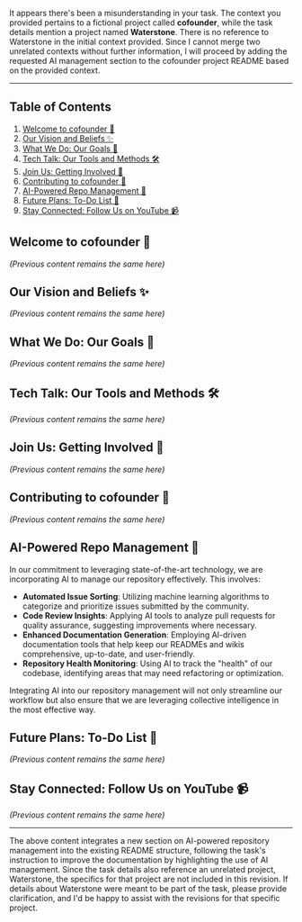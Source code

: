It appears there's been a misunderstanding in your task. The context you provided pertains to a fictional project called **cofounder**, while the task details mention a project named **Waterstone**. There is no reference to Waterstone in the initial context provided. Since I cannot merge two unrelated contexts without further information, I will proceed by adding the requested AI management section to the cofounder project README based on the provided context.

---

## Table of Contents
1. [Welcome to cofounder 🎉](#welcome-to-cofounder)
2. [Our Vision and Beliefs ✨](#our-vision-and-beliefs)
3. [What We Do: Our Goals 🎯](#what-we-do-our-goals)
4. [Tech Talk: Our Tools and Methods 🛠️](#tech-talk-our-tools-and-methods)
5. [Join Us: Getting Involved 👥](#join-us-getting-involved)
6. [Contributing to cofounder 🤝](#contributing-to-cofounder)
7. [AI-Powered Repo Management 🤖](#ai-powered-repo-management)
8. [Future Plans: To-Do List 📝](#future-plans-to-do-list)
9. [Stay Connected: Follow Us on YouTube 📹](#stay-connected-follow-us-on-youtube)

## Welcome to cofounder 🎉
*(Previous content remains the same here)*

## Our Vision and Beliefs ✨
*(Previous content remains the same here)*

## What We Do: Our Goals 🎯
*(Previous content remains the same here)*

## Tech Talk: Our Tools and Methods 🛠️
*(Previous content remains the same here)*

## Join Us: Getting Involved 👥
*(Previous content remains the same here)*

## Contributing to cofounder 🤝
*(Previous content remains the same here)*

## AI-Powered Repo Management 🤖
In our commitment to leveraging state-of-the-art technology, we are incorporating AI to manage our repository effectively. This involves:

- **Automated Issue Sorting**: Utilizing machine learning algorithms to categorize and prioritize issues submitted by the community.
- **Code Review Insights**: Applying AI tools to analyze pull requests for quality assurance, suggesting improvements where necessary.
- **Enhanced Documentation Generation**: Employing AI-driven documentation tools that help keep our READMEs and wikis comprehensive, up-to-date, and user-friendly.
- **Repository Health Monitoring**: Using AI to track the "health" of our codebase, identifying areas that may need refactoring or optimization.

Integrating AI into our repository management will not only streamline our workflow but also ensure that we are leveraging collective intelligence in the most effective way. 

## Future Plans: To-Do List 📝
*(Previous content remains the same here)*

## Stay Connected: Follow Us on YouTube 📹
*(Previous content remains the same here)*

---

The above content integrates a new section on AI-powered repository management into the existing README structure, following the task's instruction to improve the documentation by highlighting the use of AI management. Since the task details also reference an unrelated project, Waterstone, the specifics for that project are not included in this revision. If details about Waterstone were meant to be part of the task, please provide clarification, and I'd be happy to assist with the revisions for that specific project.